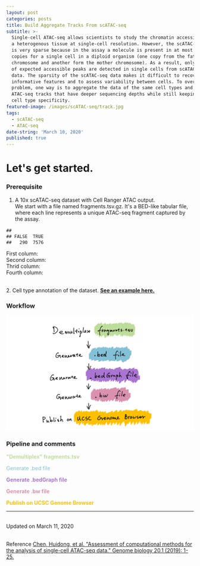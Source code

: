 ```yaml
---
layout: post
categories: posts
title: Build Aggregate Tracks From scATAC-seq
subtitle: >-
  Single-cell ATAC-seq allows scientists to study the chromatin accessibility of
  a heterogenous tissue at single-cell resolution. However, the scATAC-seq data
  is very sparse because in the assay a molecule is present in at most two
  copies for a single cell in a diploid organism (one copy from the father
  chromosome and another form the mother chromosome). As a result, only 1– 10%
  of expected accessible peaks are detected in single cells from scATAC-seq
  data. The sparsity of the scATAC-seq data makes it difficult to recover
  informative features and to assess variability between cells. To overcome this
  problem, one way is to aggregate the data of the same cell types and generate
  ATAC-seq tracks that have deeper sequencing depths while still keeping the
  cell type specificity.
featured-image: /images/scATAC-seq/track.jpg
tags:
  - scATAC-seq
  - ATAC-seq
date-string: 'March 10, 2020'
published: true
---
```


# Let's get started.

### Prerequisite
1. A 10x scATAC-seq dataset with Cell Ranger ATAC output.
<br>We start with a file named fragments.tsv.gz. It's a BED-like tabular file, where each line represents a unique ATAC-seq fragment captured by the assay. 

<pre><code>## 
## FALSE  TRUE 
##   290  7576</code></pre>

First column:
<br>Second column:
<br>Thrid column:
<br>Fourth column:

<br>2. Cell type annotation of the dataset. <u><b><a href="https://satijalab.org/seurat/v3.1/atacseq_integration_vignette.html">See an example here.</a></b></u>

### Workflow
<img src="/images/scATAC-seq/workflow.PNG">

### Pipeline and comments
<p style="color:#bddd9a"> <b>"Demultiplex" fragments.tsv</b> </p>
<p style="color:#84c1d6">Generate .bed file</p>
<b><p style="color:#aa75d2">Generate .bedGraph file</p></b>
<b><p style="color:#da91af">Generate .bw file</p></b>
<b><p style="color:#ffc000">Publish on UCSC Genome Browser</p></b>

<hr>
<br>Updated on March 11, 2020


<br>Reference
[Chen, Huidong, et al. "Assessment of computational methods for the analysis of single-cell ATAC-seq data." Genome biology 20.1 (2019): 1-25.](https://genomebiology.biomedcentral.com/articles/10.1186/s13059-019-1854-5)
